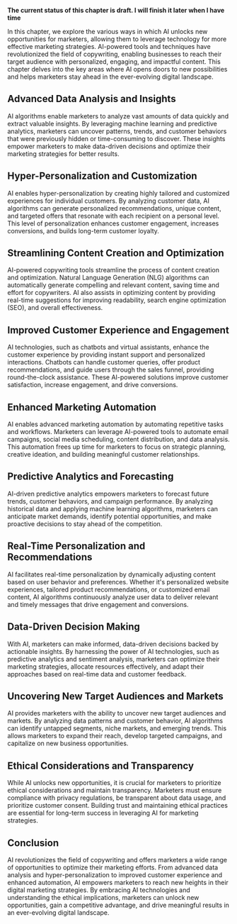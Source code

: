 **The current status of this chapter is draft. I will finish it later when I have time**

In this chapter, we explore the various ways in which AI unlocks new opportunities for marketers, allowing them to leverage technology for more effective marketing strategies. AI-powered tools and techniques have revolutionized the field of copywriting, enabling businesses to reach their target audience with personalized, engaging, and impactful content. This chapter delves into the key areas where AI opens doors to new possibilities and helps marketers stay ahead in the ever-evolving digital landscape.

Advanced Data Analysis and Insights
-----------------------------------

AI algorithms enable marketers to analyze vast amounts of data quickly and extract valuable insights. By leveraging machine learning and predictive analytics, marketers can uncover patterns, trends, and customer behaviors that were previously hidden or time-consuming to discover. These insights empower marketers to make data-driven decisions and optimize their marketing strategies for better results.

Hyper-Personalization and Customization
---------------------------------------

AI enables hyper-personalization by creating highly tailored and customized experiences for individual customers. By analyzing customer data, AI algorithms can generate personalized recommendations, unique content, and targeted offers that resonate with each recipient on a personal level. This level of personalization enhances customer engagement, increases conversions, and builds long-term customer loyalty.

Streamlining Content Creation and Optimization
----------------------------------------------

AI-powered copywriting tools streamline the process of content creation and optimization. Natural Language Generation (NLG) algorithms can automatically generate compelling and relevant content, saving time and effort for copywriters. AI also assists in optimizing content by providing real-time suggestions for improving readability, search engine optimization (SEO), and overall effectiveness.

Improved Customer Experience and Engagement
-------------------------------------------

AI technologies, such as chatbots and virtual assistants, enhance the customer experience by providing instant support and personalized interactions. Chatbots can handle customer queries, offer product recommendations, and guide users through the sales funnel, providing round-the-clock assistance. These AI-powered solutions improve customer satisfaction, increase engagement, and drive conversions.

Enhanced Marketing Automation
-----------------------------

AI enables advanced marketing automation by automating repetitive tasks and workflows. Marketers can leverage AI-powered tools to automate email campaigns, social media scheduling, content distribution, and data analysis. This automation frees up time for marketers to focus on strategic planning, creative ideation, and building meaningful customer relationships.

Predictive Analytics and Forecasting
------------------------------------

AI-driven predictive analytics empowers marketers to forecast future trends, customer behaviors, and campaign performance. By analyzing historical data and applying machine learning algorithms, marketers can anticipate market demands, identify potential opportunities, and make proactive decisions to stay ahead of the competition.

Real-Time Personalization and Recommendations
---------------------------------------------

AI facilitates real-time personalization by dynamically adjusting content based on user behavior and preferences. Whether it's personalized website experiences, tailored product recommendations, or customized email content, AI algorithms continuously analyze user data to deliver relevant and timely messages that drive engagement and conversions.

Data-Driven Decision Making
---------------------------

With AI, marketers can make informed, data-driven decisions backed by actionable insights. By harnessing the power of AI technologies, such as predictive analytics and sentiment analysis, marketers can optimize their marketing strategies, allocate resources effectively, and adapt their approaches based on real-time data and customer feedback.

Uncovering New Target Audiences and Markets
-------------------------------------------

AI provides marketers with the ability to uncover new target audiences and markets. By analyzing data patterns and customer behavior, AI algorithms can identify untapped segments, niche markets, and emerging trends. This allows marketers to expand their reach, develop targeted campaigns, and capitalize on new business opportunities.

Ethical Considerations and Transparency
---------------------------------------

While AI unlocks new opportunities, it is crucial for marketers to prioritize ethical considerations and maintain transparency. Marketers must ensure compliance with privacy regulations, be transparent about data usage, and prioritize customer consent. Building trust and maintaining ethical practices are essential for long-term success in leveraging AI for marketing strategies.

Conclusion
----------

AI revolutionizes the field of copywriting and offers marketers a wide range of opportunities to optimize their marketing efforts. From advanced data analysis and hyper-personalization to improved customer experience and enhanced automation, AI empowers marketers to reach new heights in their digital marketing strategies. By embracing AI technologies and understanding the ethical implications, marketers can unlock new opportunities, gain a competitive advantage, and drive meaningful results in an ever-evolving digital landscape.
